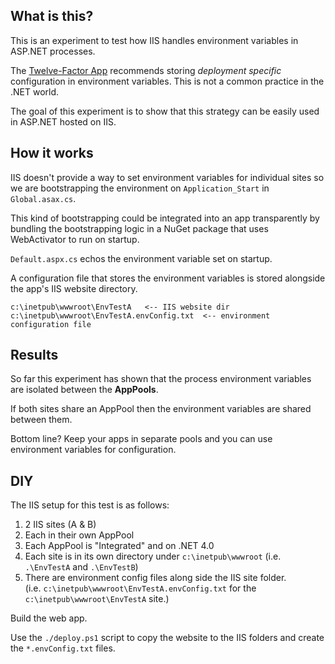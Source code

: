 ## What is this?

This is an experiment to test how IIS handles environment variables in ASP.NET processes.

The [Twelve-Factor App](http://www.12factor.net/config) recommends storing _deployment specific_
configuration in environment variables. This is not a common practice in the .NET world.

The goal of this experiment is to show that this strategy can be easily used in ASP.NET hosted on IIS.

## How it works

IIS doesn't provide a way to set environment variables for individual sites so we are
bootstrapping the environment on `Application_Start` in `Global.asax.cs`.

This kind of bootstrapping could be integrated into an app transparently by bundling
the bootstrapping logic in a NuGet package that uses WebActivator to run on startup.

`Default.aspx.cs` echos the environment variable set on startup.

A configuration file that stores the environment variables is stored alongside the
app's IIS website directory.

```
c:\inetpub\wwwroot\EnvTestA   <-- IIS website dir
c:\inetpub\wwwroot\EnvTestA.envConfig.txt  <-- environment configuration file
```

## Results

So far this experiment has shown that the process environment variables are isolated between the **AppPools**.

If both sites share an AppPool then the environment variables are shared between them.

Bottom line? Keep your apps in separate pools and you can use environment variables for configuration.

## DIY

The IIS setup for this test is as follows:

1. 2 IIS sites (A & B)
2. Each in their own AppPool
3. Each AppPool is "Integrated" and on .NET 4.0
4. Each site is in its own directory under `c:\inetpub\wwwroot` (i.e. `.\EnvTestA` and `.\EnvTestB`)
5. There are environment config files along side the IIS site folder.  
   (i.e. `c:\inetpub\wwwroot\EnvTestA.envConfig.txt` for the `c:\inetpub\wwwroot\EnvTestA` site.)

Build the web app.

Use the `./deploy.ps1` script to copy the website to the IIS folders and create the `*.envConfig.txt` files.